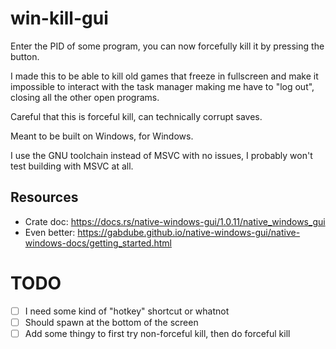 # win-kill-gui
Enter the PID of some program, you can now forcefully kill it by pressing the button. 

I made this to be able to kill old games that freeze in fullscreen and make it impossible to interact with the task manager making me have to "log out", closing all the other open programs.

Careful that this is forceful kill, can technically corrupt saves.

Meant to be built on Windows, for Windows. 

I use the GNU toolchain instead of MSVC with no issues, I probably won't test building with MSVC at all.

## Resources
* Crate doc: https://docs.rs/native-windows-gui/1.0.11/native_windows_gui
* Even better: https://gabdube.github.io/native-windows-gui/native-windows-docs/getting_started.html

# TODO
- [ ] I need some kind of "hotkey" shortcut or whatnot
- [ ] Should spawn at the bottom of the screen
- [ ] Add some thingy to first try non-forceful kill, then do forceful kill